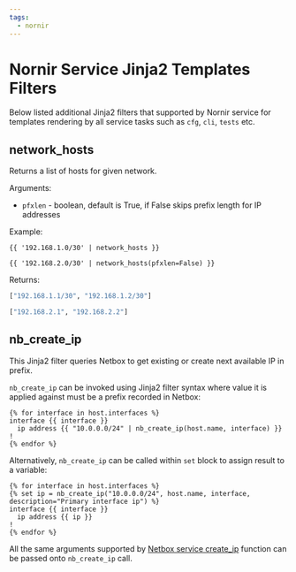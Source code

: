 ```yaml
---
tags:
  - nornir
---
```


# Nornir Service Jinja2 Templates Filters

Below listed additional Jinja2 filters that supported by Nornir service for templates rendering by all service tasks such as ``cfg``, ``cli``, ``tests`` etc.

## network_hosts

Returns a list of hosts for given network.

Arguments:

- ``pfxlen`` - boolean, default is True, if False skips prefix length for IP addresses 

Example:

``` jinja2
{{ '192.168.1.0/30' | network_hosts }}

{{ '192.168.2.0/30' | network_hosts(pfxlen=False) }}
```

Returns:

``` python
["192.168.1.1/30", "192.168.1.2/30"]

["192.168.2.1", "192.168.2.2"]
```

## nb_create_ip

This Jinja2 filter queries Netbox to get existing or create next available IP in prefix.

`nb_create_ip` can be invoked using Jinja2 filter syntax where value it is applied against must be 
a prefix recorded in Netbox:

```
{% for interface in host.interfaces %}
interface {{ interface }}
  ip address {{ "10.0.0.0/24" | nb_create_ip(host.name, interface) }}
!
{% endfor %}
```

Alternatively, `nb_create_ip` can be called within `set` block to assign result to a variable:

```
{% for interface in host.interfaces %}
{% set ip = nb_create_ip("10.0.0.0/24", host.name, interface, description="Primary interface ip") %}
interface {{ interface }}
  ip address {{ ip }}
!
{% endfor %}
```

All the same arguments supported by [Netbox service create_ip](../netbox/services_netbox_service_tasks_create_ip.md) function can be passed onto 
`nb_create_ip` call.